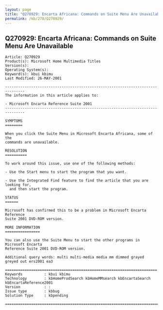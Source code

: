 ```yaml
---
layout: page
title: "Q270929: Encarta Africana: Commands on Suite Menu Are Unavailable"
permalink: /kb/270/Q270929/
---
```


## Q270929: Encarta Africana: Commands on Suite Menu Are Unavailable

	Article: Q270929
	Product(s): Microsoft Home Multimedia Titles
	Version(s): 
	Operating System(s): 
	Keyword(s): kbui kbimu
	Last Modified: 26-MAY-2001
	
	-------------------------------------------------------------------------------
	The information in this article applies to:
	
	- Microsoft Encarta Reference Suite 2001 
	-------------------------------------------------------------------------------
	
	SYMPTOMS
	========
	
	When you click the Suite Menu in Microsoft Encarta Africana, some of the
	commands are unavailable.
	
	RESOLUTION
	==========
	
	To work around this issue, use one of the following methods:
	
	- Use the Start menu to start the program that you want.
	
	- Use the Integrated Find feature to find the article that you are looking for,
	  and then start the program.
	
	STATUS
	======
	
	Microsoft has confirmed this to be a problem in Microsoft Encarta Reference
	Suite 2001 DVD-ROM version.
	
	MORE INFORMATION
	================
	
	You can also use the Suite Menu to start the other programs in Microsoft Encarta
	Reference Suite 2001 DVD-ROM version.
	
	Additional query words: multi multi-media media mm dimmed grayed greyed out ers2001 ea3
	
	======================================================================
	Keywords          : kbui kbimu 
	Technology        : kbHomeProdSearch kbHomeMMsearch kbEncartaSearch kbEncartaReference2001
	Version           : :
	Issue type        : kbbug
	Solution Type     : kbpending
	
	=============================================================================
	
